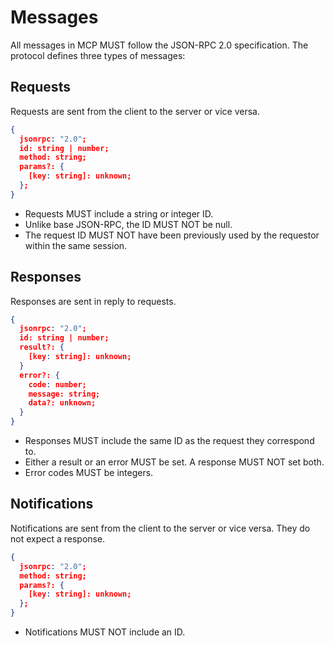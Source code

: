# Messages

All messages in MCP MUST follow the JSON-RPC 2.0 specification. The protocol defines three types of messages:

## Requests

Requests are sent from the client to the server or vice versa.

```json
{
  jsonrpc: "2.0";
  id: string | number;
  method: string;
  params?: {
    [key: string]: unknown;
  };
}
```

- Requests MUST include a string or integer ID.
- Unlike base JSON-RPC, the ID MUST NOT be null.
- The request ID MUST NOT have been previously used by the requestor within the same session.

## Responses

Responses are sent in reply to requests.

```json
{
  jsonrpc: "2.0";
  id: string | number;
  result?: {
    [key: string]: unknown;
  }
  error?: {
    code: number;
    message: string;
    data?: unknown;
  }
}
```

- Responses MUST include the same ID as the request they correspond to.
- Either a result or an error MUST be set. A response MUST NOT set both.
- Error codes MUST be integers.

## Notifications

Notifications are sent from the client to the server or vice versa. They do not expect a response.

```json
{
  jsonrpc: "2.0";
  method: string;
  params?: {
    [key: string]: unknown;
  };
}
```

- Notifications MUST NOT include an ID.